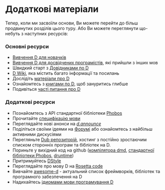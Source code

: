 # Додаткові матеріали

Тепер, коли ми засвоїли основи, Ви можете перейти до більш продвинутих
розділів цього туру. Або Ви можете переглянути що-небуть з наступних
ресурсів:

### Основнi ресурси

* [Вивчення D для новачків](http://ddili.org/ders/d.en/index.html)
* [Вивчення D для досвідчених програмістів](http://wiki.dlang.org/Coming_From), які прийшли з інших мов
* Швидкий старт з [Довідниками по D](https://wiki.dlang.org/Tutorials)
* [D Wiki](https://wiki.dlang.org/), яка містить багато інформації та посилань
* Дослідіть [матеріали про D](http://dlang.org/articles.html)
* Ознайомтесь з [книгами по D](https://wiki.dlang.org/Books), щоб зануритись глибше
* Подивіться [часті питання про D](http://dlang.org/faq.html)

### Додаткові ресурси

* Познайомтесь з API стандартної бібліотеки [Phobos](https://dlang.org/phobos)
* Прочитайте [специфікацію мови](https://dlang.org/spec/)
* Переглядайте нові анонси на [_d.announce_](http://forum.dlang.org/group/announce)
* Поділіться своїми ідеями на [Форумі](https://forum.dlang.org/) або ознайомтесь з найбільш активними дискусіями
* Перегляньте [Dub репозиторій](https://code.dlang.org), хостинг з постійно зростаючим списком сторонніх програм та бібліотек на D.
* Пориньте у вихідний код на github ([компілятора dmd](https://github.com/dlang/dmd), [стандартної бібліотеки Phobos](https://github.com/dlang/phobos), [druntime](https://github.com/dlang/druntime))
* Притримуйтесь [DStyle](http://dlang.org/dstyle.html)
* Переглядайте про мову D на [Rosetta code](http://rosettacode.org/wiki/Category:D)
* Вивчайте [awesome-d](https://github.com/zhaopuming/awesome-d/blob/master/README.md) - актуальний список фреймворків, бібліотек та програмного забезпечення на D
* Надихайтесь [ідиомами мови програмування D](https://p0nce.github.io/d-idioms/)
